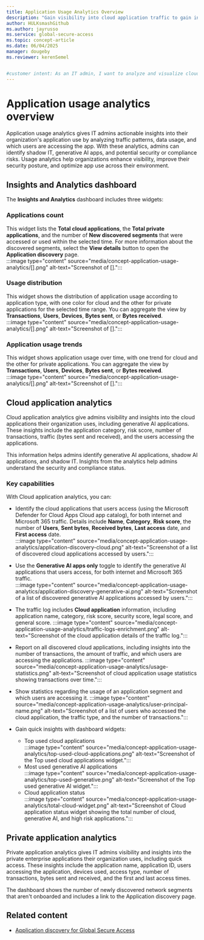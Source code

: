 ```yaml
---
title: Application Usage Analytics Overview
description: "Gain visibility into cloud application traffic to gain insights into app categories, risk scores, transactions, and organizational usage patterns."
author: HULKsmashGithub
ms.author: jayrusso
ms.service: global-secure-access
ms.topic: concept-article
ms.date: 06/04/2025
manager: dougeby
ms.reviewer: kerenSemel


#customer intent: As an IT admin, I want to analyze and visualize cloud application use to better understand organizational usage patterns.
---
```


# Application usage analytics overview
Application usage analytics gives IT admins actionable insights into their organization's application use by analyzing traffic patterns, data usage, and which users are accessing the app. With these analytics, admins can identify shadow IT, generative AI apps, and potential security or compliance risks. Usage analytics help organizations enhance visibility, improve their security posture, and optimize app use across their environment.   

## Insights and Analytics dashboard
The **Insights and Analytics** dashboard includes three widgets:   

### Applications count 
This widget lists the **Total cloud applications**, the **Total private applications**, and the number of **New discovered segments** that were accessed or used within the selected time. For more information about the discovered segments, select the **View details** button to open the **Application discovery** page.   
:::image type="content" source="media/concept-application-usage-analytics/[].png" alt-text="Screenshot of [].":::   
 
### Usage distribution
This widget shows the distribution of application usage according to application type, with one color for cloud and the other for private applications for the selected time range. You can aggregate the view by **Transactions**, **Users**, **Devices**, **Bytes sent**, or **Bytes received**.   
:::image type="content" source="media/concept-application-usage-analytics/[].png" alt-text="Screenshot of [].":::   
 
### Application usage trends
This widget shows application usage over time, with one trend for cloud and the other for private applications. You can aggregate the view by **Transactions**, **Users**, **Devices**, **Bytes sent**, or **Bytes received**.   
:::image type="content" source="media/concept-application-usage-analytics/[].png" alt-text="Screenshot of [].":::   
 
## Cloud application analytics
Cloud application analytics give admins visibility and insights into the cloud applications their organization uses, including generative AI applications. These insights include the application category, risk score, number of transactions, traffic (bytes sent and received), and the users accessing the applications.   

This information helps admins identify generative AI applications, shadow AI applications, and shadow IT. Insights from the analytics help admins understand the security and compliance status.   

### Key capabilities
With Cloud application analytics, you can:
<!-- The images in this section have been modified to use approved, fictitious company names from https://microsoft.sharepoint.com/:b:/r/sites/CELAWeb-Copyrights-Trademarks-And-Patents/Shared%20Documents/Approved%20Fictitious%20Company%20Names%20and%20Domain%20Names%20-%20Oct%202024.pdf?csf=1&web=1&e=2JKgvG. -->
- Identify the cloud applications that users access (using the Microsoft Defender for Cloud Apps Cloud app catalog), for both internet and Microsoft 365 traffic. Details include **Name**, **Category**, **Risk score**, the number of **Users**, **Sent bytes**, **Received bytes**, **Last access** date, and **First access** date.  
:::image type="content" source="media/concept-application-usage-analytics/application-discovery-cloud.png" alt-text="Screenshot of a list of discovered cloud applications accessed by users.":::

- Use the **Generative AI apps only** toggle to identify the generative AI applications that users access, for both internet and Microsoft 365 traffic.   
:::image type="content" source="media/concept-application-usage-analytics/application-discovery-generative-ai.png" alt-text="Screenshot of a list of discovered generative AI applications accessed by users.":::

- The traffic log includes **Cloud application** information, including application name, category, risk score, security score, legal score, and general score.
:::image type="content" source="media/concept-application-usage-analytics/traffic-logs-enrichment.png" alt-text="Screenshot of the cloud application details of the traffic log.":::

- Report on all discovered cloud applications, including insights into the number of transactions, the amount of traffic, and which users are accessing the applications.
:::image type="content" source="media/concept-application-usage-analytics/usage-statistics.png" alt-text="Screenshot of cloud application usage statistics showing transactions over time.":::

- Show statistics regarding the usage of an application segment and which users are accessing it.
:::image type="content" source="media/concept-application-usage-analytics/user-principal-name.png" alt-text="Screenshot of a list of users who accessed the cloud application, the traffic type, and the number of transactions.":::

- Gain quick insights with dashboard widgets:   
    - Top used cloud applications   
    :::image type="content" source="media/concept-application-usage-analytics/top-used-cloud-applications.png" alt-text="Screenshot of the Top used cloud applications widget.":::   
    - Most used generative AI applications   
    :::image type="content" source="media/concept-application-usage-analytics/top-used-generative.png" alt-text="Screenshot of the Top used generative AI widget.":::   
    - Cloud application status   
    :::image type="content" source="media/concept-application-usage-analytics/total-cloud-widget.png" alt-text="Screenshot of Cloud application status widget showing the total number of cloud, generative AI, and high risk applications.":::


## Private application analytics
Private application analytics gives IT admins visibility and insights into the private enterprise applications their organization uses, including quick access. These insights include the application name, application ID, users accessing the application, devices used, access type, number of transactions, bytes sent and received, and the first and last access times.

The dashboard shows the number of newly discovered network segments that aren't onboarded and includes a link to the Application discovery page.

## Related content
- [Application discovery for Global Secure Access](how-to-application-discovery.md)